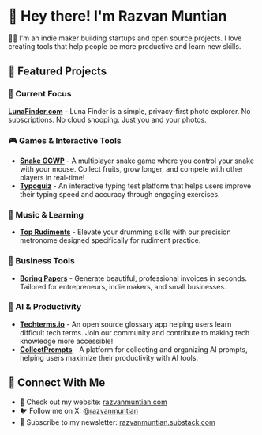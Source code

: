 # 👋 Hey there! I'm Razvan Muntian

🧑‍💻 I'm an indie maker building startups and open source projects. I love creating tools that help people be more productive and learn new skills.

## 🚀 Featured Projects

### 🎯 Current Focus
**[LunaFinder.com](https://lunafinder.com)** - Luna Finder is a simple, privacy-first photo explorer. No subscriptions. No cloud snooping. Just you and your photos.

### 🎮 Games & Interactive Tools
- **[Snake GGWP](https://snake.ggwp.rocks)** - A multiplayer snake game where you control your snake with your mouse. Collect fruits, grow longer, and compete with other players in real-time!
- **[Typoquiz](https://typoquiz.com)** - An interactive typing test platform that helps users improve their typing speed and accuracy through engaging exercises.

### 🎵 Music & Learning
- **[Top Rudiments](https://rudiments.top)** - Elevate your drumming skills with our precision metronome designed specifically for rudiment practice.

### 💼 Business Tools
- **[Boring Papers](https://boringpapers.com)** - Generate beautiful, professional invoices in seconds. Tailored for entrepreneurs, indie makers, and small businesses.

### 🤖 AI & Productivity
- **[Techterms.io](https://techterms.io)** - An open source glossary app helping users learn difficult tech terms. Join our community and contribute to making tech knowledge more accessible!
- **[CollectPrompts](https://collectprompts.com)** - A platform for collecting and organizing AI prompts, helping users maximize their productivity with AI tools.

## 🌟 Connect With Me
- 💫 Check out my website: [razvanmuntian.com](https://razvanmuntian.com)
- 🐦 Follow me on X: [@razvanmuntian](https://x.com/razvanmuntian)
- 📰 Subscribe to my newsletter: [razvanmuntian.substack.com](https://razvanmuntian.substack.com)
